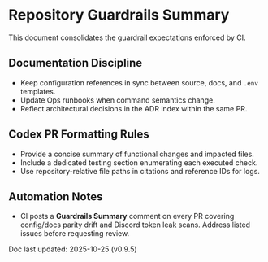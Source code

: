 # Repository Guardrails Summary

This document consolidates the guardrail expectations enforced by CI.

## Documentation Discipline
- Keep configuration references in sync between source, docs, and `.env` templates.
- Update Ops runbooks when command semantics change.
- Reflect architectural decisions in the ADR index within the same PR.

## Codex PR Formatting Rules
- Provide a concise summary of functional changes and impacted files.
- Include a dedicated testing section enumerating each executed check.
- Use repository-relative file paths in citations and reference IDs for logs.

## Automation Notes
- CI posts a **Guardrails Summary** comment on every PR covering config/docs parity
  drift and Discord token leak scans. Address listed issues before requesting review.

Doc last updated: 2025-10-25 (v0.9.5)
